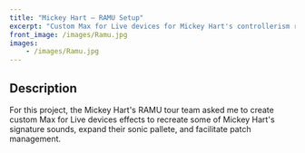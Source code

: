 ```yaml
---
title: "Mickey Hart – RAMU Setup"
excerpt: "Custom Max for Live devices for Mickey Hart's controllerism rig."
front_image: /images/Ramu.jpg
images:
    - /images/Ramu.jpg
---
```


<!-- ![image-center](/assets/images/Ramu.jpg){: .align-center} -->

## Description

For this project, the Mickey Hart's RAMU tour team asked me to create custom Max for Live devices effects to recreate some of Mickey Hart's signature sounds, expand their sonic pallete, and facilitate patch management.
